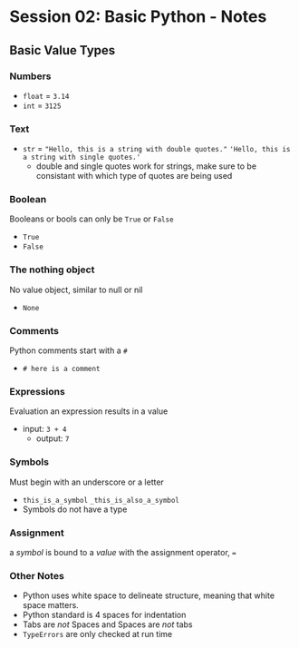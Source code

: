 # Session 02: Basic Python - Notes

## Basic Value Types

### Numbers
* `float` = `3.14`
* `int` = `3125`

### Text
* `str` = `"Hello, this is a string with double quotes."` `'Hello, this is a string with single quotes.'`
	* double and single quotes work for strings, make sure to be consistant with which type of quotes are being used

### Boolean
Booleans or bools can only be `True` or `False`

* `True`
* `False`

### The nothing object
No value object, similar to null or nil 
* `None`

### Comments
Python comments start with a `#`
* `# here is a comment`

### Expressions
Evaluation an expression results in a value
* input: `3 + 4`
	* output: `7`

### Symbols
Must begin with an underscore or a letter
* `this_is_a_symbol` `_this_is_also_a_symbol`
* Symbols do not have a type

### Assignment
a _symbol_ is bound to a _value_ with the assignment operator, `=`

### Other Notes
* Python uses white space to delineate structure, meaning that white space matters.
* Python standard is 4 spaces for indentation
* Tabs are *not* Spaces and Spaces are *not* tabs
* `TypeErrors` are only checked at run time
